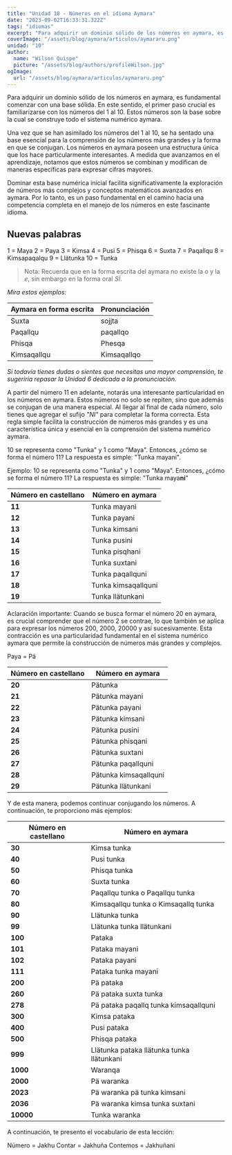 ```yaml
---
title: "Unidad 10 - Números en el idioma Aymara"
date: "2023-09-02T16:33:31.322Z"
tags: "idiomas"
excerpt: "Para adquirir un dominio sólido de los números en aymara, es fundamental comenzar con una base sólida. En este sentido, el primer paso crucial es familiarizarse con los números del 1 al 10."
coverImage: "/assets/blog/aymara/articulos/aymararu.png"
unidad: "10"
author:
  name: "Wilson Quispe"
  picture: "/assets/blog/authors/profileWilson.jpg"
ogImage:
  url: "/assets/blog/aymara/articulos/aymararu.png"
---
```


Para adquirir un dominio sólido de los números en aymara, es fundamental comenzar con una base sólida. En este sentido, el primer paso crucial es familiarizarse con los números del 1 al 10. Estos números son la base sobre la cual se construye todo el sistema numérico aymara.

Una vez que se han asimilado los números del 1 al 10, se ha sentado una base esencial para la comprensión de los números más grandes y la forma en que se conjugan. Los números en aymara poseen una estructura única que los hace particularmente interesantes. A medida que avanzamos en el aprendizaje, notamos que estos números se combinan y modifican de maneras específicas para expresar cifras mayores.

Dominar esta base numérica inicial facilita significativamente la exploración de números más complejos y conceptos matemáticos avanzados en aymara. Por lo tanto, es un paso fundamental en el camino hacia una competencia completa en el manejo de los números en este fascinante idioma.

## Nuevas palabras

<div className="example__sm">
<span className="letter">1<span className="dot"> = </span><span className="letter">Maya</span></span>
<span className="letter">2<span className="dot"> = </span><span className="letter">Paya</span></span>
<span className="letter">3<span className="dot"> = </span><span className="letter">Kimsa</span></span>
<span className="letter">4<span className="dot"> = </span><span className="letter">Pusi</span></span>
<span className="letter">5<span className="dot"> = </span><span className="letter">Phisqa</span></span>
<span className="letter">6<span className="dot"> = </span><span className="letter">Suxta</span></span>
<span className="letter">7<span className="dot"> = </span><span className="letter">Paqallqu</span></span>
<span className="letter">8<span className="dot"> = </span><span className="letter">Kimsapaqalqu</span></span>
<span className="letter">9<span className="dot"> = </span><span className="letter">Llätunka</span></span>
<span className="letter">10<span className="dot"> = </span><span className="letter">Tunka</span></span>
</div>

> Nota: Recuerda que en la forma escrita del aymara no existe la <em>o</em> y la <em>e</em>, sin embargo en la forma oral <em>SÍ</em>.

<em>Mira estos ejemplos:</em>

<div className="overflow-x-auto-table">
         <table>
         <thead>
            <tr>
               <th>Aymara en forma escrita</th>
               <th>Pronunciación</th>
            </tr>
         </thead>
         <tbody>
            <tr>
               <td>Suxta</td>
               <td>sojjta</td>
            </tr>
            <tr>
               <td>Paqallqu</td>
               <td>paqallqo</td>
            </tr>
            <tr>
               <td>Phisqa</td>
               <td>Phesqa</td>
            </tr>
            <tr>
               <td>Kimsaqallqu</td>
               <td>Kimsaqallqo</td>
            </tr>
         </tbody>
         </table>
      </div>

<em>Si todavía tienes dudas o sientes que necesitas una mayor comprensión, te sugeriría repasar la Unidad 6 dedicada a la pronunciación.</em>

A partir del número 11 en adelante, notarás una interesante particularidad en los números en aymara. Estos números no solo se repiten, sino que además se conjugan de una manera especial. Al llegar al final de cada número, solo tienes que agregar el sufijo <em>"NI"</em> para completar la forma correcta. Esta regla simple facilita la construcción de números más grandes y es una característica única y esencial en la comprensión del sistema numérico aymara.

10 se representa como "Tunka" y 1 como "Maya".
Entonces, ¿cómo se forma el número 11?
La respuesta es simple: "Tunka mayani".

<p class="blockquote-purple"><span class="blockquote-purple-title">
Ejemplo:</span> 10 se representa como "Tunka" y 1 como "Maya". Entonces, ¿cómo se forma el número 11?
La respuesta es simple:
 <span class="blockquote-purple-title">"Tunka maya<strong>ni</strong>"</span></p>

<div className="overflow-x-auto-table">
         <table>
         <thead>
            <tr>
               <th>Número en castellano</th>
               <th>Número en aymara</th>
            </tr>
         </thead>
         <tbody>
            <tr>
               <td><strong>11</strong></td>
               <td>Tunka mayani</td>
            </tr>
            <tr>
               <td><strong>12</strong></td>
               <td>Tunka payani</td>
            </tr>
            <tr>
               <td><strong>13</strong></td>
               <td>Tunka kimsani</td>
            </tr>
            <tr>
               <td><strong>14</strong></td>
               <td>Tunka pusini</td>
            </tr>
            <tr>
               <td><strong>15</strong></td>
               <td>Tunka pisqhani</td>
            </tr>
            <tr>
               <td><strong>16</strong></td>
               <td>Tunka suxtani</td>
            </tr>
            <tr>
               <td><strong>17</strong></td>
               <td>Tunka paqallquni</td>
            </tr>
            <tr>
               <td><strong>18</strong></td>
               <td>Tunka kimsaqallquni</td>
            </tr>
            <tr>
               <td><strong>19</strong></td>
               <td>Tunka llätunkani</td>
            </tr>
         </tbody>
         </table>
      </div>

<p class="blockquote-red"><span class="blockquote-red-title">Aclaración importante:</span> Cuando se busca formar el número 20 en aymara, es crucial comprender que el número 2 se contrae, lo que también se aplica para expresar los números 200, 2000, 20000 y así sucesivamente. Esta contracción es una particularidad fundamental en el sistema numérico aymara que permite la construcción de números más grandes y complejos.</p>

<div className="example">
<span className="letter">Paya<span className="dot"> = </span><span className="letter">Pä</span></span>
</div>

<div className="overflow-x-auto-table">
         <table>
         <thead>
            <tr>
               <th>Número en castellano</th>
               <th>Número en aymara</th>
            </tr>
         </thead>
         <tbody>
            <tr>
               <td><strong>20</strong></td>
               <td>Pätunka</td>
            </tr>
            <tr>
               <td><strong>21</strong></td>
               <td>Pätunka mayani</td>
            </tr>
            <tr>
               <td><strong>22</strong></td>
               <td>Pätunka payani</td>
            </tr>
            <tr>
               <td><strong>23</strong></td>
               <td>Pätunka kimsani</td>
            </tr>
            <tr>
               <td><strong>24</strong></td>
               <td>Pätunka pusini</td>
            </tr>
            <tr>
               <td><strong>25</strong></td>
               <td>Pätunka phisqani</td>
            </tr>
            <tr>
               <td><strong>26</strong></td>
               <td>Pätunka suxtani</td>
            </tr>
            <tr>
               <td><strong>27</strong></td>
               <td>Pätunka paqallquni</td>
            </tr>
            <tr>
               <td><strong>28</strong></td>
               <td>Pätunka kimsaqallquni</td>
            </tr>
            <tr>
               <td><strong>29</strong></td>
               <td>Pätunka llätunkani</td>
            </tr>
         </tbody>
         </table>
      </div>

Y de esta manera, podemos continuar conjugando los números. A continuación, te proporciono más ejemplos:

<div className="overflow-x-auto-table">
   <table>
      <thead>
         <tr>
            <th>Número en castellano</th>
            <th>Número en aymara</th>
         </tr>
      </thead>
      <tbody>
         <tr>
            <td><strong>30</strong></td>
            <td>Kimsa tunka</td>
         </tr>
         <tr>
            <td><strong>40</strong></td>
            <td>Pusi tunka</td>
         </tr>
         <tr>
            <td><strong>50</strong></td>
            <td>Phisqa tunka</td>
         </tr>
         <tr>
            <td><strong>60</strong></td>
            <td>Suxta tunka</td>
         </tr>
         <tr>
            <td><strong>70</strong></td>
            <td>Paqallqu tunka o Paqallqu tunka</td>
         </tr>
         <tr>
            <td><strong>80</strong></td>
            <td>Kimsaqallqu tunka o Kimsaqallq tunka</td>
         </tr>
         <tr>
            <td><strong>90</strong></td>
            <td>Llätunka tunka</td>
         </tr>
         <tr>
            <td><strong>99</strong></td>
            <td>Llätunka tunka llätunkani</td>
         </tr>
         <tr>
            <td><strong>100</strong></td>
            <td>Pataka</td>
         </tr>
         <tr>
            <td><strong>101</strong></td>
            <td>Pataka mayani</td>
         </tr>
         <tr>
            <td><strong>102</strong></td>
            <td>Pataka payani</td>
         </tr>
         <tr>
            <td><strong>111</strong></td>
            <td>Pataka tunka mayani</td>
         </tr>
         <tr>
            <td><strong>200</strong></td>
            <td>Pä pataka</td>
         </tr>
         <tr>
            <td><strong>260</strong></td>
            <td>Pä pataka suxta tunka</td>
         </tr>
         <tr>
            <td><strong>278</strong></td>
            <td>Pä pataka paqallq tunka kimsaqallquni</td>
         </tr>
         <tr>
            <td><strong>300</strong></td>
            <td>Kimsa pataka</td>
         </tr>
         <tr>
            <td><strong>400</strong></td>
            <td>Pusi pataka</td>
         </tr>
         <tr>
            <td><strong>500</strong></td>
            <td>Phisqa pataka</td>
         </tr>
         <tr>
            <td><strong>999</strong></td>
            <td>Llätunka pataka llätunka tunka llätunkani</td>
         </tr>
         <tr>
            <td><strong>1000</strong></td>
            <td>Waranqa</td>
         </tr>
         <tr>
            <td><strong>2000</strong></td>
            <td>Pä waranka</td>
         </tr>
         <tr>
            <td><strong>2023</strong></td>
            <td>Pä waranka pä tunka kimsani</td>
         </tr>
         <tr>
            <td><strong>2036</strong></td>
            <td>Pä waranka kimsa tunka suxtani</td>
         </tr>
         <tr>
            <td><strong>10000</strong></td>
            <td>Tunka waranka</td>
         </tr>
      </tbody>
   </table>
</div>

A continuación, te presento el vocabulario de esta lección:

<div className="example__sm">
<span className="letter">Número<span className="dot"> = </span><span className="letter">Jakhu</span></span>
<span className="letter">Contar<span className="dot"> = </span><span className="letter">Jakhuña</span></span>
<span className="letter">Contemos<span className="dot"> = </span><span className="letter">Jakhuñani</span></span>
</div>

